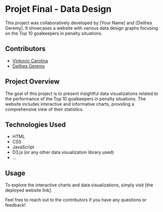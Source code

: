 # Projet Final - Data Design

This project was collaboratively developed by [Your Name] and [Deilhes Geremy]. It showcases a website with various data design graphs focusing on the Top 10 goalkeepers in penalty situations.

## Contributors

- [Vinkovic Carolina](https://github.com/caro553)
- [Deilhes Geremy](link-to-deilhes-geremy-profile)

## Project Overview

The goal of this project is to present insightful data visualizations related to the performance of the Top 10 goalkeepers in penalty situations. The website includes interactive and informative charts, providing a comprehensive view of their statistics.

## Technologies Used

- HTML
- CSS
- JavaScript
- D3.js (or any other data visualization library used)
- ...

## Usage

To explore the interactive charts and data visualizations, simply visit [the deployed website link].

Feel free to reach out to the contributors if you have any questions or feedback!

